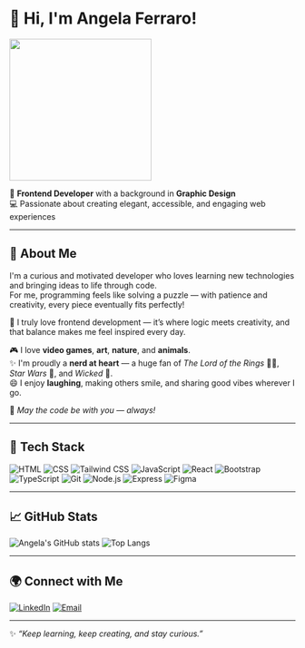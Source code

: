 # 👋 Hi, I'm Angela Ferraro!

<img src="https://media3.giphy.com/media/v1.Y2lkPTc5MGI3NjExdHVkdzYybWluY3ZidndiMm9hNThpNHVpYWZvM3d0eTAxcWR0ZWZoOCZlcD12MV9pbnRlcm5hbF9naWZfYnlfaWQmY3Q9Zw/cnp5B63gSse2c/giphy.gif" width="250"/>

🎨 **Frontend Developer** with a background in **Graphic Design**  
💻 Passionate about creating elegant, accessible, and engaging web experiences  

---

## 🌸 About Me
I'm a curious and motivated developer who loves learning new technologies and bringing ideas to life through code.  
For me, programming feels like solving a puzzle — with patience and creativity, every piece eventually fits perfectly!  

💖 I truly love frontend development — it’s where logic meets creativity, and that balance makes me feel inspired every day.

🎮 I love **video games**, **art**, **nature**, and **animals**.  
✨ I'm proudly a **nerd at heart** — a huge fan of *The Lord of the Rings* 🧙‍♀️, *Star Wars* 🌌, and *Wicked* 💚.  
😄 I enjoy **laughing**, making others smile, and sharing good vibes wherever I go.  

💫 *May the code be with you — always!*  

---

## 🧩 Tech Stack

![HTML](https://img.shields.io/badge/HTML-E34F26?style=for-the-badge&logo=html5&logoColor=white)
![CSS](https://img.shields.io/badge/CSS-1572B6?style=for-the-badge&logo=css3&logoColor=white)
![Tailwind CSS](https://img.shields.io/badge/Tailwind_CSS-06B6D4?style=for-the-badge&logo=tailwind-css&logoColor=white)
![JavaScript](https://img.shields.io/badge/JavaScript-F7DF1E?style=for-the-badge&logo=javascript&logoColor=black)
![React](https://img.shields.io/badge/React-61DAFB?style=for-the-badge&logo=react&logoColor=black)
![Bootstrap](https://img.shields.io/badge/Bootstrap-7952B3?style=for-the-badge&logo=bootstrap&logoColor=white)
![TypeScript](https://img.shields.io/badge/TypeScript-3178C6?style=for-the-badge&logo=typescript&logoColor=white)
![Git](https://img.shields.io/badge/Git-F05032?style=for-the-badge&logo=git&logoColor=white)
![Node.js](https://img.shields.io/badge/Node.js-339933?style=for-the-badge&logo=nodedotjs&logoColor=white)
![Express](https://img.shields.io/badge/Express-000000?style=for-the-badge&logo=express&logoColor=white)
![Figma](https://img.shields.io/badge/Figma-F24E1E?style=for-the-badge&logo=figma&logoColor=white)


---

## 📈 GitHub Stats
![Angela's GitHub stats](https://github-readme-stats.vercel.app/api?username=AngelaFerraro18&show_icons=true&theme=rose_pine)
![Top Langs](https://github-readme-stats.vercel.app/api/top-langs/?username=AngelaFerraro18&layout=compact&theme=rose_pine)

---

## 🌍 Connect with Me
[![LinkedIn](https://img.shields.io/badge/LinkedIn-AngelaFerraro-0077B5?style=for-the-badge&logo=linkedin&logoColor=white)](https://www.linkedin.com/in/angela-ferraro-026349262/)
[![Email](https://img.shields.io/badge/Email-angela.ferraro1802%40gmail.com-D14836?style=for-the-badge&logo=gmail&logoColor=white)](mailto:angela.ferraro1802@gmail.com)

---

✨ *“Keep learning, keep creating, and stay curious.”*
